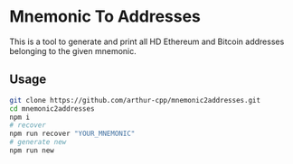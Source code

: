 # Mnemonic To Addresses

This is a tool to generate and print all HD Ethereum and Bitcoin addresses belonging to the given mnemonic.

## Usage

```sh
git clone https://github.com/arthur-cpp/mnemonic2addresses.git
cd mnemonic2addresses
npm i
# recover
npm run recover "YOUR_MNEMONIC"
# generate new
npm run new
```